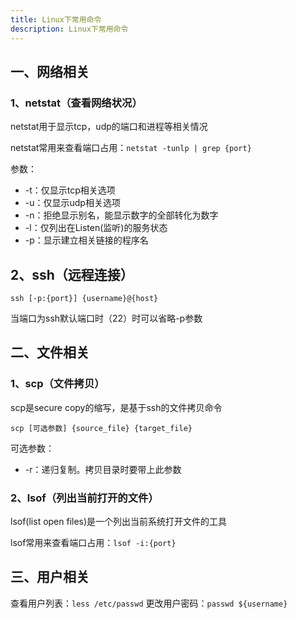 ```yaml
---
title: Linux下常用命令
description: Linux下常用命令
---
```


## 一、网络相关

### 1、netstat（查看网络状况）

netstat用于显示tcp，udp的端口和进程等相关情况

netstat常用来查看端口占用：`netstat -tunlp | grep {port}`

参数：

- -t：仅显示tcp相关选项
- -u：仅显示udp相关选项
- -n：拒绝显示别名，能显示数字的全部转化为数字
- -l：仅列出在Listen(监听)的服务状态
- -p：显示建立相关链接的程序名

## 2、ssh（远程连接）

`ssh [-p:{port}] {username}@{host}`

当端口为ssh默认端口时（22）时可以省略-p参数

## 二、文件相关

### 1、scp（文件拷贝）

scp是secure copy的缩写，是基于ssh的文件拷贝命令

`scp [可选参数] {source_file} {target_file}`

可选参数：

- -r：递归复制。拷贝目录时要带上此参数

### 2、lsof（列出当前打开的文件）

lsof(list open files)是一个列出当前系统打开文件的工具

lsof常用来查看端口占用：`lsof -i:{port}`

## 三、用户相关

查看用户列表：`less /etc/passwd`
更改用户密码：`passwd ${username}`
